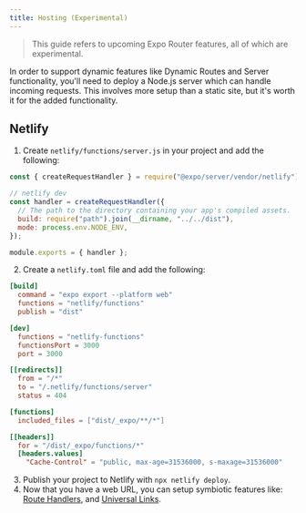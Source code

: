 ```yaml
---
title: Hosting (Experimental)
---
```


> This guide refers to upcoming Expo Router features, all of which are experimental.

In order to support dynamic features like Dynamic Routes and Server functionality, you'll need to deploy a Node.js server which can handle incoming requests. This involves more setup than a static site, but it's worth it for the added functionality.

## Netlify

1. Create `netlify/functions/server.js` in your project and add the following:

```js
const { createRequestHandler } = require("@expo/server/vendor/netlify");

// netlify dev
const handler = createRequestHandler({
  // The path to the directory containing your app's compiled assets.
  build: require("path").join(__dirname, "../../dist"),
  mode: process.env.NODE_ENV,
});

module.exports = { handler };
```

2. Create a `netlify.toml` file and add the following:

```toml
[build]
  command = "expo export --platform web"
  functions = "netlify/functions"
  publish = "dist"

[dev]
  functions = "netlify-functions"
  functionsPort = 3000
  port = 3000

[[redirects]]
  from = "/*"
  to = "/.netlify/functions/server"
  status = 404

[functions]
  included_files = ["dist/_expo/**/*"]

[[headers]]
  for = "/dist/_expo/functions/*"
  [headers.values]
    "Cache-Control" = "public, max-age=31536000, s-maxage=31536000"
```

3. Publish your project to Netlify with `npx netlify deploy`.
4. Now that you have a web URL, you can setup symbiotic features like: [Route Handlers](/docs/lab/server), and [Universal Links](/docs/guides/universal-links).
